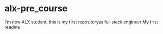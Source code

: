 # alx-pre_course
I'm now ALX student, this is my first repositoryas ful-stack engineer
My first readme
